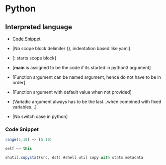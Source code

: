 # Python

## Interpreted language
- [Code Snippet](#Code-Snippet)

- [No scope block delimiter {}, indentation based like yaml]

- [: starts scope block]

- [__main__ is assigned to be the code if its started in python3 argument]

- [Function argument can be named argument, hence do not have to be in order]

- [Function argument with default value when not provided]

- [Variadic argument always has to be the last…when combined with fixed variables…]

- [No switch case in python]

### Code Snippet

```javascript
range(5,10) —> [5,10)

self —> this

shutil.copystat(src, dst) #shell util copy with stats metadata
```
